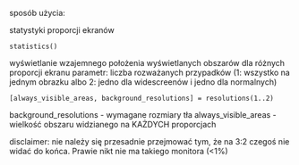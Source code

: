sposób użycia:

statystyki proporcji ekranów

`statistics()`

wyświetlanie wzajemnego położenia wyświetlanych obszarów dla różnych proporcji ekranu
parametr: liczba rozważanych przypadków (1: wszystko na jednym obrazku albo 2: jedno dla 
widescreenów i jedno dla normalnych)

`[always_visible_areas, background_resolutions] = resolutions(1..2)`

background_resolutions - wymagane rozmiary tła
always_visible_areas - wielkość obszaru widzianego na KAŻDYCH proporcjach

disclaimer: nie należy się przesadnie przejmować tym, że na 3:2 czegoś nie widać do końca. 
Prawie nikt nie ma takiego monitora (<1%)
